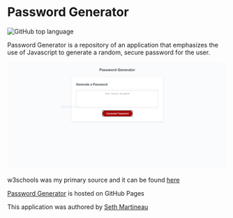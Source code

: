 # Password Generator

![GitHub top language](https://img.shields.io/github/languages/top/slothings/password-generator)

Password Generator is a repository of an application that emphasizes the use of Javascript to generate a random, secure password for the user.

![Application landing page](/Develop/assets/images/readme.JPG)

w3schools was my primary source and it can be found [here](https://www.w3schools.com/)

[Password Generator](https://slothings.github.io/password-generator/) is hosted on GitHub Pages

This application was authored by [Seth Martineau](https://github.com/slothings)